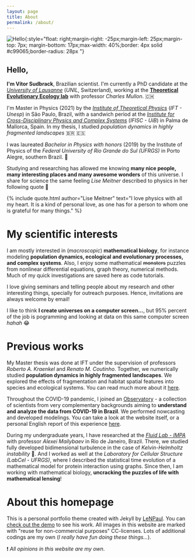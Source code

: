 ```yaml
---
layout: page
title: About
permalink: /about/
---
```


![Hello](../assets/img/projects/about/myperfil.jpg){:style="float: right;margin-right: -25px;margin-left: 25px;margin-top: 7px; margin-bottom: 17px;max-width: 40%;border: 4px solid #c99065;border-radius: 28px "}


## Hello,

**I'm Vítor Sudbrack**, Brazilian scientist. I'm currently a PhD candidate at the *[University of Lausanne](https://www.unil.ch/dee/en/home.html)* (*UNIL*, Switzerland), working at the **[Theoretical Evolutionary Ecology lab](https://charlesmullon.wordpress.com/)**  with professor *Charles Mullon*. :switzerland: 

I'm Master in Physics (2021) by the *[Institute of Theoretical Physics](https://www.ift.unesp.br/#!/en)* (*IFT - Unesp*) in São Paulo, Brazil, with a sandwich period at the *[Institute for Cross-Disciplinary Physics and Complex Systems](https://www.ifisc.uib-csic.es/en/)* (*IFISC - UiB*) in Palma de Mallorca, Spain. In my thesis, I studied *population dynamics in highly fragmented landscapes* :brazil: :es:

I was laureated *Bachelor in Physics with honors* (2019) by the Institute of Physics of the *Federal University of Rio Grande do Sul (UFRGS)* in Porto Alegre, southern Brazil. :1st_place_medal:

Studying and researching has allowed me knowing **many nice people, many interesting places and many awesome wonders** of this universe. I share for science the same feeling *Lise Meitner* described to physics in her following quote :thought_balloon:

{% include quote.html author="Lise Meitner" text="I love physics with all my heart.
It is a kind of personal love, as one has for a person to whom one is grateful for many things." %}

# My scientific interests

I am mostly interested in (*macroscopic*) **mathematical biology**, for instance modeling **population dynamics, ecological and evolutionary processes, and complex systems**. Also, I enjoy some mathematical ~~monsters~~ puzzles from nonlinear differential equations, graph theory, numerical methods. Much of my quick investigations are saved here as code tutorials. 

I love giving seminars and telling people about my research and other interesting things, specially for outreach purposes. Hence, invitations are always welcome by email! 

I like to think **I create universes on a computer screen...**, but 95% percent of the job is pogramming and looking at data on this same computer screen *hahah* :joy:


# Previous works

My Master thesis was done at IFT under the supervision of professors *Roberto A. Kraenkel* and *Renato M. Coutinho*. Together, we numerically studied **population dynamics in highly fragmented landscapes**. We explored the effects of fragmentation and habitat spatial features into species and ecological systems. You can read much more about it [here](/projects/frag.html). 

Throughout the COVID-19 pandemic, I joined an [Observatory](https://covid19br.github.io) - a collection of scientists from very complementary backgrounds aiming to **understand and analyze the data from COVID-19 in Brazil**. We performed nowcasting and developed modelings. You can take a look at the website itself, or a personal English report of this experience [here](/projects/obs.html).

During my undergraduate years, I have researched at the *[Fluid Lab - IMPA](http://fluid.impa.br/Home)* with professor *Alexei Mailybaev* in Rio de Janeiro, Brazil. There, we studied fully developed bidimensional turbulence in the case of *Kelvin-Helmholtz instability* :ocean:. And I worked as well at the *Laboratory for Cellular Structure (LabCel - UFRGS)*, where I described the statistical time evolution of a mathematical model for protein interaction using graphs. Since then, I am working with mathematical biology, **uncracking the puzzles of life with mathematical lensing**! 


<!--## Places

{% include image.html url="/assets/docs/projects/mathbio/slidesDDNetworks.pdf" image="projects/mathbio/slides.jpg" text="IFISC - UiB (2020)" %}
{% include image.html url="/assets/docs/projects/mathbio/slidesDDNetworks.pdf" image="projects/mathbio/slides.jpg" text="IFT - Unesp (2019)" %}
{% include image.html url="/assets/docs/projects/mathbio/slidesDDNetworks.pdf" image="projects/mathbio/slides.jpg" text="Fluid - IMPA (2018)" %}
{% include image.html url="/assets/docs/projects/mathbio/slidesDDNetworks.pdf" image="projects/mathbio/slides.jpg" text="IF - UFRGS (2014)" %} -->

# About this homepage

This is a personal portfolio theme created with Jekyll by [LeNPaul](https://github.com/LeNPaul). You can [check out the demo](https://lenpaul.github.io/portfolio-jekyll-theme/) to see his work. All images in this website are marked with "reuse for non-commercial purposes" CC-licenses. Lots of additional codings are my own (*I really have fun doing these things...*).

:exclamation: *All opinions in this website are my own*.

